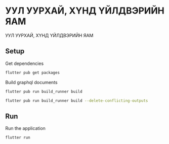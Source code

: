 # УУЛ УУРХАЙ, ХҮНД ҮЙЛДВЭРИЙН ЯАМ


УУЛ УУРХАЙ, ХҮНД ҮЙЛДВЭРИЙН ЯАМ


## Setup

Get dependencies

```sh
flutter pub get packages
```

Build graphql documents

```sh
flutter pub run build_runner build

flutter pub run build_runner build --delete-conflicting-outputs
```

## Run

Run the application

```sh
flutter run


```
